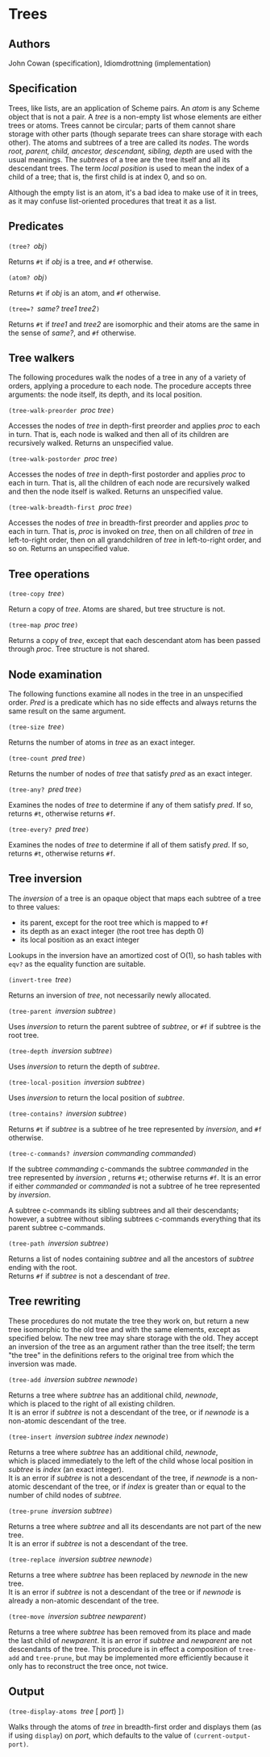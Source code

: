 # Trees

## Authors

John Cowan (specification), Idiomdrottning (implementation)

## Specification

Trees, like lists, are an application of Scheme pairs.
An *atom* is any Scheme object that is not a pair.
A *tree* is a non-empty list whose elements are either trees or atoms.
Trees cannot be circular; parts of them cannot share
storage with other parts (though separate trees can share
storage with each other).
The atoms and subtrees of a tree are called its *nodes*.
The words *root, parent, child, ancestor, descendant, sibling, depth*
are used with the usual meanings.
The *subtrees* of a tree are the tree itself and all its descendant trees.
The term *local position* is used to mean the index of a child of a tree;
that is, the first child is at index 0, and so on.

Although the empty list is an atom, it's a bad idea to make use of it in trees,
as it may confuse list-oriented procedures that treat it as a list.

## Predicates

`(tree? `*obj*`)`

Returns `#t` if *obj* is a tree, and `#f` otherwise.

`(atom? `*obj*`)`

Returns `#t` if *obj* is an atom, and `#f` otherwise.

`(tree=? `*same? tree1 tree2*`)`

Returns `#t` if *tree1* and *tree2* are isomorphic 
and their atoms are the same in the sense of *same?*, and `#f` otherwise.

## Tree walkers

The following procedures walk the nodes of a tree in any of a variety of orders,
applying a procedure to each node.  The procedure accepts three arguments: the
node itself, its depth, and its local position.

`(tree-walk-preorder `*proc tree*`)`

Accesses the nodes of *tree* in depth-first preorder and applies
*proc* to each in turn.  That is, each node is walked and then all of its children are
recursively walked.  Returns an unspecified value.

`(tree-walk-postorder `*proc tree*`)`

Accesses the nodes of *tree* in depth-first postorder and applies
*proc* to each in turn.  That is, all the children of each node are
recursively walked and then the node itself is walked.
Returns an unspecified value.

`(tree-walk-breadth-first `*proc tree*`)`

Accesses the nodes of *tree* in breadth-first preorder and applies
*proc* to each in turn. That is, *proc* is invoked on *tree*,
then on all children of *tree*
in left-to-right order, then on all grandchildren of *tree*
in left-to-right order, and so on.
Returns an unspecified value.

## Tree operations

`(tree-copy `*tree*`)`

Return a copy of *tree*.  Atoms are shared, but tree structure is not.

`(tree-map `*proc tree*`)`

Returns a copy of *tree*, except that each descendant atom has been passed through *proc*.
Tree structure is not shared.

## Node examination

The following functions examine all nodes in the tree in an unspecified order.
*Pred* is a predicate which has no side effects and always returns the same result 
on the same argument.

`(tree-size `*tree*`)`

Returns the number of atoms in *tree* as an exact integer.

`(tree-count `*pred tree*`)`

Returns the number of nodes of *tree* that satisfy *pred* as an exact integer.

`(tree-any? `*pred tree*`)`

Examines the nodes of *tree* to determine if any of them satisfy *pred*.
If so, returns `#t`, otherwise returns `#f`.

`(tree-every? `*pred tree*`)`

Examines the nodes of *tree* to determine if all of them satisfy *pred*.
If so, returns `#t`, otherwise returns `#f`.

## Tree inversion

The *inversion* of a tree is an opaque object that maps each
subtree of a tree to three values:

  *  its parent, except for the root tree which is mapped to `#f`
  *  its depth as an exact integer (the root tree has depth 0)
  *  its local position as an exact integer
  
Lookups in the inversion have an amortized cost of O(1),
so hash tables with `eqv?` as the equality function are suitable.

`(invert-tree `*tree*`)`

Returns an inversion of *tree*, not necessarily newly allocated.

`(tree-parent `*inversion subtree*`)`

Uses *inversion* to return the parent subtree of *subtree*, or
`#f` if subtree is the root tree.

`(tree-depth `*inversion subtree*`)`

Uses *inversion* to return the depth of *subtree*.

`(tree-local-position `*inversion subtree*`)`

Uses *inversion* to return the local position of *subtree*.

`(tree-contains? `*inversion subtree*`)`

Returns `#t` if *subtree* is a subtree of
he tree represented by *inversion*,
and `#f` otherwise.

`(tree-c-commands? `*inversion commanding commanded*`)`

If the subtree *commanding* c-commands the subtree *commanded* in
the tree represented by *inversion* , returns `#t`; 
otherwise returns `#f`.
It is an error if either *commanded* or *commanded* is not a subtree of
he tree represented by *inversion*.

A subtree c-commands its sibling subtrees and all their descendants; 
however, a subtree without sibling subtrees c-commands everything
that its parent subtree c-commands.

`(tree-path `*inversion subtree*`)`

Returns a list of nodes containing *subtree* and 
all the ancestors of *subtree* ending with the root.  
Returns `#f` if *subtree* is not a descendant of *tree*.

## Tree rewriting

These procedures do not mutate the tree they work on, 
but return a new tree isomorphic to the old tree and with the same elements, 
except as specified below.  The new tree may share storage with the old.
They accept an inversion of the tree as an argument rather than the tree itself;
the term "the tree" in the definitions refers to the original tree
from which the inversion was made.

`(tree-add `*inversion subtree newnode*`)`

Returns a tree where *subtree* has an additional child, *newnode*,  
which is placed to the right of all existing children.  
It is an error if *subtree* is not a descendant of the tree,
or if *newnode* is a non-atomic descendant of the tree.

`(tree-insert `*inversion subtree index newnode*`)`

Returns a tree where *subtree* has an additional child, *newnode*,  
which is placed immediately to the left of the child 
whose local position in *subtree* is *index* (an exact integer).  
It is an error if *subtree* is not a descendant of the tree, 
if *newnode* is a non-atomic descendant of the tree, 
or if *index* is greater than or equal to the number of child nodes of *subtree*.

`(tree-prune `*inversion subtree*`)`

Returns a tree where *subtree* and all its descendants are not part of the new tree.  
It is an error if *subtree* is not a descendant of the tree.

`(tree-replace `*inversion subtree newnode*`)`

Returns a tree where *subtree* has been replaced by *newnode* in the new tree.  
It is an error if *subtree* is not a descendant of the tree 
or if *newnode* is already a non-atomic descendant of the tree.

`(tree-move `*inversion subtree newparent*`)`

Returns a tree where *subtree* has been removed from its place
and made the last child of *newparent*.
It is an error if *subtree* and *newparent* are not descendants of the tree.
This procedure is in effect a composition of `tree-add` and `tree-prune`,
but may be implemented more efficiently because it only has to reconstruct
the tree once, not twice.

## Output

`(tree-display-atoms `*tree* [ *port*) ]`)`

Walks through the atoms of *tree* in breadth-first order 
and displays them (as if using `display`) on *port*, 
which defaults to the value of `(current-output-port)`.
